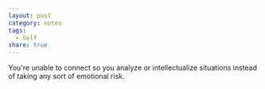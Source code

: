 ```yaml
---
layout: post
category: notes
tags:
  - Self
share: true
---
```

You're unable to connect so you analyze or intellectualize situations instead of taking any sort of emotional risk.